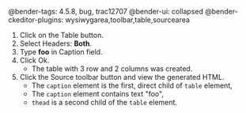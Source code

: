 @bender-tags: 4.5.8, bug, trac12707
@bender-ui: collapsed
@bender-ckeditor-plugins: wysiwygarea,toolbar,table,sourcearea

1. Click on the Table button.
1. Select Headers: **Both**.
1. Type **foo** in Caption field.
1. Click Ok.
	* The table with 3 row and 2 columns was created.
1. Click the Source toolbar button and view the generated HTML.
	* The `caption` element is the first, direct child of `table` element,
	* The `caption` element contains text "foo",
	* `thead` is a second child of the `table` element.
